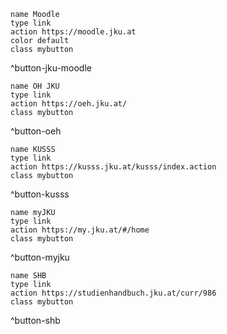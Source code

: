 ```button
name Moodle
type link
action https://moodle.jku.at
color default
class mybutton
```

^button-jku-moodle

```button
name ÖH JKU
type link
action https://oeh.jku.at/
class mybutton
```

^button-oeh

```button
name KUSSS
type link
action https://kusss.jku.at/kusss/index.action
class mybutton
```

^button-kusss

```button
name myJKU
type link
action https://my.jku.at/#/home
class mybutton
```

^button-myjku

```button
name SHB
type link
action https://studienhandbuch.jku.at/curr/986
class mybutton
```

^button-shb
